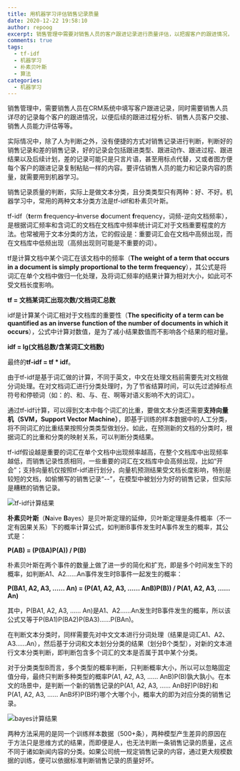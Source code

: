 ```yaml
---
title: 用机器学习评估销售记录质量
date: 2020-12-22 19:58:10
author: repoog
excerpt: 销售管理中需要对销售人员的客户跟进记录进行质量评估，以把握客户的跟进情况，但跟进记录千奇百怪，靠人工审核是不现实的。本文尝试使用机器学习中的TF-IDF算法和朴素贝叶斯算法对销售记录进行训练，从而通过机器学习对销售记录进行质量评估。
comments: true
tags:
  - tf-idf
  - 机器学习
  - 朴素贝叶斯
  - 算法
categories:
  - 机器学习
---
```


销售管理中，需要销售人员在CRM系统中填写客户跟进记录，同时需要销售人员详尽的记录每个客户的跟进情况，以便后续的跟进过程分析、销售人员客户交接、销售人员能力评估等等。

实际情况中，除了人为判断之外，没有便捷的方式对销售记录进行判断，判断好的销售记录和差的销售记录，好的记录会包括跟进类型、跟进动作、跟进过程、跟进结果以及后续计划，差的记录可能只是只言片语，甚至用标点代替，又或者图方便每个客户的跟进记录复制粘贴一样的内容。要评估销售人员的能力和记录内容的质量，就需要用到机器学习。

销售记录质量的判断，实际上是做文本分类，且分类类型只有两种：好、不好。机器学习中，常用的两种文本分类方法是tf-idf和朴素贝叶斯。

tf-idf（**t**erm **f**requency–**i**nverse **d**ocument **f**requency，词频-逆向文档频率），是根据词汇频率和含词汇的文档在文档库中频率统计词汇对于文档重要程度的方法。也常被用于文本分类的方法，它的假设是：重要词汇会在文档中高频出现，而在文档库中低频出现（高频出现则可能是不重要的词）。

tf是计算文档中某个词汇在该文档中的频率（**The weight of a term that occurs in a document is simply proportional to the term frequency**），其公式是将词汇在单个文档中做归一化处理，及将词汇频率的结果计算为相对大小，如此可不受文档长度影响。

**tf = 文档某词汇出现次数/文档词汇总数**

idf是计算某个词汇相对于文档库的重要性（**The specificity of a term can be quantified as an inverse function of the number of documents in which it occurs**），公式中计算对数值，是为了减小结果数值而不影响各个结果的相对量。

**idf = lg(文档总数/含某词汇文档数)**

最终的**tf-idf = tf \* idf**。

由于tf-idf是基于词汇做的计算，不同于英文，中文在处理文档前需要先对文档做分词处理。在对文档词汇进行分类处理时，为了节省结算时间，可以先过滤掉标点符号和停顿词（如：的、和、与、在、啊等对语义影响不大的词汇）。

通过tf-idf计算，可以得到文本中每个词汇的比重，要做文本分类还需要**支持向量机（SVM，Support Vector Machine）**，即基于训练的样本数据中的人工分类，将不同词汇的比重结果按照分类类型做划分。如此，在预测新的文档的分类时，根据词汇的比重和分类的映射关系，可以判断分类结果。

tf-idf假设越是重要的词汇在单个文档中出现频率越高，在整个文档库中出现频率越低，而销售记录性质相同，一些重要的词汇在文档库中会高频出现，比如“开会”；支持向量机仅按照tf-idf进行划分，向量机预测结果受文档长度影响，特别是较短的文档，如偷懒写的销售记录“--”，在模型中被划分为好的销售记录，但实际是糟糕的销售记录。

![tf-idf计算结果](images/2020/12/tf-idf.png 'tf-idf模型结果')

**朴素贝叶斯**（**N**aive **B**ayes）是贝叶斯定理的延伸，贝叶斯定理是条件概率（不一定有因果关系）下的概率计算公式，如判断B事件发生时A事件发生的概率，其公式是：

**P(AB) = (P(BA)P(A)) / P(B)**

朴素贝叶斯在两个事件的数量上做了进一步的简化和扩充，即是多个时间发生下的概率，如判断A1、A2……An事件发生时B事件一起发生的概率：

**P(BA1, A2, A3, …… An) = (P(A1, A2, A3, …… AnB)P(B)) / P(A1, A2, A3, …… An)**

其中，P(BA1, A2, A3, …… An)是A1、A2……An发生时B事件发生的概率，所以该公式又等于P(BA1)P(BA2)P(BA3)……P(BAn)。

在判断文本分类时，同样需要先对中文文本进行分词处理（结果是词汇A1、A2、A3……An），然后基于分词和文本划分分类的结果（划分B个类型），对新的文本进行文本分类判断，即判断包含多个词汇的文本是否属于其中某个分类。

对于分类类型B而言，多个类型的概率判断，只判断概率大小，所以可以忽略固定值分母，最终只判断多种类型的概率P(A1, A2, A3, …… AnB)P(B)孰大孰小。在本文的场景中，是判断一个新的销售记录的P(A1, A2, A3, …… AnB好)P(B好)和P(A1, A2, A3, …… AnB坏)P(B坏)哪个大哪个小，概率大的即为对应分类的销售记录。

![bayes计算结果](images/2020/12/bayes.png '朴素贝叶斯模型结果')

两种方法采用的是同一个训练样本数据（500+条），两种模型产生差异的原因在于方法只是思维方式的结果，而即便是人，也无法判断一条销售记录的质量，这点不同于诸如新闻内容的分类。如果公司统一规定销售记录的内容，通过更大规模数据的训练，便可以依据标准判断销售记录的质量好坏。